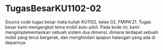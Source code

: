 # TugasBesarKU1102-02
Source code tugas besar mata kuliah KU1102, kelas 02, FMIPA'21.
Tugas besar kami mengangkat tema mobil auto-pilot. Pada kode ini, kami mengimplementasikan sebuah sistem dua dimensi, dimana terdapat sebuah mobil yang terus bergerak, dan menghindari apapun halangan yang ada di depannya.
